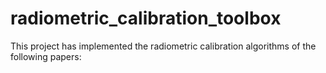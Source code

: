 # radiometric_calibration_toolbox
This project has implemented the radiometric calibration algorithms of the following papers:
